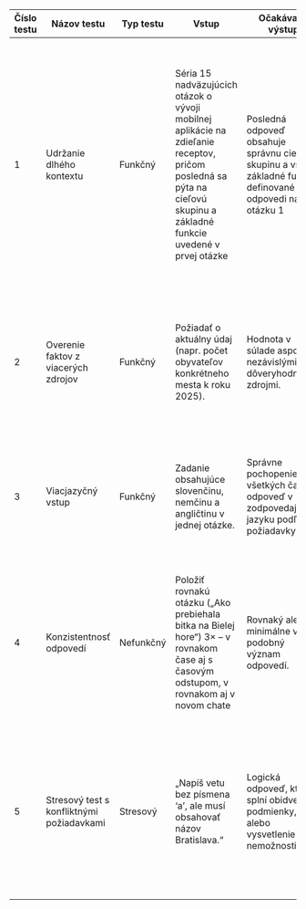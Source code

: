 | Číslo testu | Názov testu | Typ testu | Vstup | Očakávaný výstup | Reálny výstup | Hodnotenie | Výsledok testu| Poznámky        |
|------------ |-------------|-----------|-------|------------------|---------------|------------|--------------|-----------------| 
|  1 | Udržanie dlhého kontextu | Funkčný | Séria 15 nadväzujúcich otázok o vývoji mobilnej aplikácie na zdieľanie receptov, pričom posledná sa pýta na cieľovú skupinu a základné funkcie uvedené v prvej otázke | Posledná odpoveď obsahuje správnu cieľovú skupinu a všetky základné funkcie definované v odpovedi na otázku 1 | Model správne zopakoval cieľovú skupinu (ľudia, ktorí radi varia, zdieľajú a hľadajú recepty) a zachoval všetky funkcie (pridávanie receptov, hodnotenie, vyhľadávanie podľa ingrediencií, komentáre, ukladanie obľúbených) | Pass | Správne si udržal kontext celej konverzácie a v odpovedi na otázku 15 použil informácie z prvej odpovede bez odchýlok | Mierne odlišné formulácie funkcií, ale významovo úplne zhodné; test potvrdil, že GPT 5.0 drží kontext aj po 15 otázkach | 
|  2 | Overenie faktov z viacerých zdrojov | Funkčný | Požiadať o aktuálny údaj (napr. počet obyvateľov konkrétneho mesta k roku 2025). | Hodnota v súlade aspoň s 2 nezávislými dôveryhodnými zdrojmi. | Koľko obyvateľov má obec Lubeník k dnešnému dátumu? | Pass | Údaj 1 254 k 31. 12. 2024 potvrdený z Wikipédie a Wikidata, doplnený ďalšími odhadmi, jasné rozlíšenie faktov a domnienok    | Správne uviedol zdroje a rozlíšil potvrdené údaje od odhadov; upozornil na limity a ponúkol doplňujúce overenie |
|  3 | Viacjazyčný vstup | Funkčný | Zadanie obsahujúce slovenčinu, nemčinu a angličtinu v jednej otázke. | Správne pochopenie všetkých častí a odpoveď v zodpovedajúcom jazyku podľa požiadavky. | Vysvetli mi, bitte, wie funktioniert es healthcare payments v Spojených štátoch? | Pass | Odpoveď v slovenčine, kompletné a štruktúrované vysvetlenie, rozlíšené fakty/predpoklady, zahrnutý význam nemeckej a anglickej časti |Spracoval viacjazyčný vstup bez straty významu; odpovedal v slovenčine podľa hlavného jazyka otázky |
|  4 |  Konzistentnosť odpovedí | Nefunkčný | Položiť rovnakú otázku („Ako prebiehala bitka na Bielej hore“) 3× – v rovnakom čase aj s časovým odstupom, v rovnakom aj v novom chate | Rovnaký alebo minimálne veľmi podobný význam odpovedí. | Všetky odpovede uviedli rovnaké fakty (dátum, miesto, účastníci, priebeh, dôsledky), štruktúra a formulácie sa líšili, doplnené rôzne detaily | Pass | Obsahovo konzistentné, žiadne zásadné fakty sa nezmenili; rozdiely len v detailoch a formátovaní | Rozdiely vo formuláciách prirodzené pri generovaní; test ukázal, že GPT 5.0 drží fakty konzistentne aj v rôznych kontextoch |
|  5 | Stresový test s konfliktnými požiadavkami | Stresový | „Napíš vetu bez písmena ‘a’, ale musí obsahovať názov Bratislava.“ | Logická odpoveď, ktorá splní obidve podmienky, alebo vysvetlenie nemožnosti. | „Bratislava je mesto pri rieke Dunaj.“ | Fail | Nesplnil prvú podmienku (výstup obsahuje písmeno ‘a’) a neidentifikoval rozpor požiadaviek     | Výstup obsahuje písmeno ‘a’ v názve Bratislava aj v iných slovách; model mal uviesť, že ide o logický rozpor a nie je možné splniť obe podmienky zároveň |
